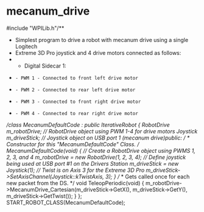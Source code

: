 # mecanum_drive
#include "WPILib.h"/**
 * Simplest program to drive a robot with mecanum drive using a single Logitech
 * Extreme 3D Pro joystick and 4 drive motors connected as follows:
 *   - Digital Sidecar 1:
 *     - PWM 1 - Connected to front left drive motor
 *     - PWM 2 - Connected to rear left drive motor
 *     - PWM 3 - Connected to front right drive motor
 *     - PWM 4 - Connected to rear right drive motor
 */class MecanumDefaultCode : public IterativeRobot
{
	RobotDrive *m_robotDrive;		// RobotDrive object using PWM 1-4 for drive motors
	Joystick *m_driveStick;			// Joystick object on USB port 1 (mecanum drive)public:
	/**
	 * Constructor for this "MecanumDefaultCode" Class.
	 */
	MecanumDefaultCode(void)
	{
		// Create a RobotDrive object using PWMS 1, 2, 3, and 4
		m_robotDrive = new RobotDrive(1, 2, 3, 4);
		// Define joystick being used at USB port #1 on the Drivers Station
		m_driveStick = new Joystick(1);
		// Twist is on Axis 3 for the Extreme 3D Pro
		m_driveStick->SetAxisChannel(Joystick::kTwistAxis, 3);
	}
	/**
	 * Gets called once for each new packet from the DS.
	 */
	void TeleopPeriodic(void)
	{
		m_robotDrive->MecanumDrive_Cartesian(m_driveStick->GetX(), m_driveStick->GetY(), m_driveStick->GetTwist());
	}
};
START_ROBOT_CLASS(MecanumDefaultCode);
